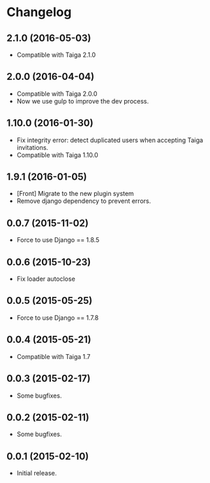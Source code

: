 # Changelog #


## 2.1.0 (2016-05-03)
- Compatible with Taiga 2.1.0


## 2.0.0 (2016-04-04)
- Compatible with Taiga 2.0.0
- Now we use gulp to improve the dev process.


## 1.10.0 (2016-01-30)
- Fix integrity error: detect duplicated users when accepting
  Taiga invitations.
- Compatible with Taiga 1.10.0


## 1.9.1 (2016-01-05)
- [Front] Migrate to the new plugin system
- Remove django dependency to prevent errors.


## 0.0.7 (2015-11-02)
- Force to use Django == 1.8.5


## 0.0.6 (2015-10-23)
- Fix loader autoclose


## 0.0.5 (2015-05-25)
- Force to use Django == 1.7.8


## 0.0.4 (2015-05-21)
- Compatible with Taiga 1.7


## 0.0.3 (2015-02-17)
- Some bugfixes.


## 0.0.2 (2015-02-11)
- Some bugfixes.


## 0.0.1 (2015-02-10)
- Initial release.
